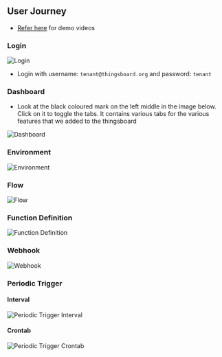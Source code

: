 ## User Journey

- [Refer here](https://drive.google.com/drive/folders/14nbwwQHfroV8fgUfbYB8_rwoCzLh3FLy) for demo videos

### Login

![Login](../../_media/thingsboard/login.png ':size=300x250')

- Login with username: `tenant@thingsboard.org` and password: `tenant`

### Dashboard

- Look at the black coloured mark on the left middle in the image below. Click on it to toggle the tabs. It contains various tabs for the various features that we added to the thingsboard

![Dashboard](../../_media/thingsboard/dashboard.png ':size=500x250')

### Environment

![Environment](../../_media/thingsboard/environment.png ':size=200x250')

### Flow

![Flow](../../_media/thingsboard/flow.png ':size=400x250')

### Function Definition

![Function Definition](../../_media/thingsboard/function_definition.png ':size=400x250')

### Webhook

![Webhook](../../_media/thingsboard/webhook.png ':size=400x150')

### Periodic Trigger

#### Interval

![Periodic Trigger Interval](../../_media/thingsboard/periodic_interval.png ':size=350x300')

#### Crontab

![Periodic Trigger Crontab](../../_media/thingsboard/periodic_crontab.png ':size=350x300')
